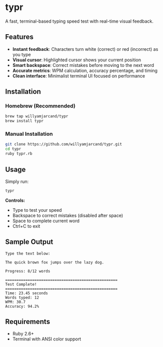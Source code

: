 # typr

A fast, terminal-based typing speed test with real-time visual feedback.

## Features

- **Instant feedback**: Characters turn white (correct) or red (incorrect) as you type
- **Visual cursor**: Highlighted cursor shows your current position
- **Smart backspace**: Correct mistakes before moving to the next word
- **Accurate metrics**: WPM calculation, accuracy percentage, and timing
- **Clean interface**: Minimalist terminal UI focused on performance

## Installation

### Homebrew (Recommended)

```bash
brew tap willyamjarcand/typr
brew install typr
```

### Manual Installation

```bash
git clone https://github.com/willyamjarcand/typr.git
cd typr
ruby typr.rb
```

## Usage

Simply run:
```bash
typr
```

**Controls:**
- Type to test your speed
- Backspace to correct mistakes (disabled after space)
- Space to complete current word
- Ctrl+C to exit

## Sample Output

```
Type the text below:

The quick brown fox jumps over the lazy dog.

Progress: 8/12 words

==================================================
Test Complete!
==================================================
Time: 23.45 seconds
Words typed: 12
WPM: 30.7
Accuracy: 94.2%
```

## Requirements

- Ruby 2.6+
- Terminal with ANSI color support